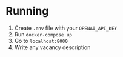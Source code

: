# Running

1. Create `.env` file with your `OPENAI_API_KEY`
2. Run `docker-compose up`
3. Go to `localhost:8000`
4. Write any vacancy description
